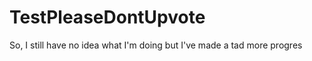 TestPleaseDontUpvote
====================
So, I still have no idea what I'm doing but I've made a tad more progres
